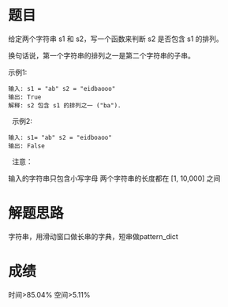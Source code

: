 # 题目
给定两个字符串 s1 和 s2，写一个函数来判断 s2 是否包含 s1 的排列。

换句话说，第一个字符串的排列之一是第二个字符串的子串。

示例1:

    输入: s1 = "ab" s2 = "eidbaooo"
    输出: True
    解释: s2 包含 s1 的排列之一 ("ba").
 
示例2:

    输入: s1= "ab" s2 = "eidboaoo"
    输出: False
 
注意：

输入的字符串只包含小写字母
两个字符串的长度都在 [1, 10,000] 之间

# 解题思路
字符串，用滑动窗口做长串的字典，短串做pattern_dict
# 成绩
时间>85.04%
空间>5.11%
